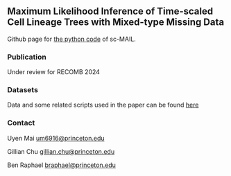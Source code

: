 ## Maximum Likelihood Inference of Time-scaled Cell Lineage Trees with Mixed-type Missing Data
Github page for [the python code](https://github.com/raphael-group/sc-mail) of sc-MAIL.

### Publication
Under review for RECOMB 2024

### Datasets
Data and some related scripts used in the paper can be found [here](https://github.com/gillichu/sc-mail-experiments)

### Contact
Uyen Mai
um6916@princeton.edu

Gillian Chu
gillian.chu@princeton.edu

Ben Raphael
braphael@princeton.edu
